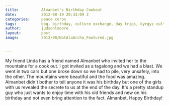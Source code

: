 ```yaml
---
title:			Almanbet's Birthday Cookout
date:			2012-08-19 20:33:09 Z
categories:		peace corps
tags:			bbq, birthday, culture exchange, day trips, kyrgyz culture, kyrgyzstan, mountains, nature
author:			judsonlmoore
layout:			post
image:			2012/08/NotAlaArcha_Featured.jpg


---
```


My friend Linda has a friend named Almanbet who invited her to the mountains for a cook out. I got invited as a tagalong and we had a blast. We went in two cars but one broke down so we had to pile, very unsafely, into the other. The mountains were beautiful and the food was amazing. Almanbet didn't bother to tell anyone it was his birthday but one of the girls with us revealed the secrete to us at the end of the day. It's a pretty standup guy who just wants to enjoy time with his old friends and new on his birthday and not even bring attention to the fact. Almanbet, Happy Birthday!

<!--[gallery link="file"]-->
